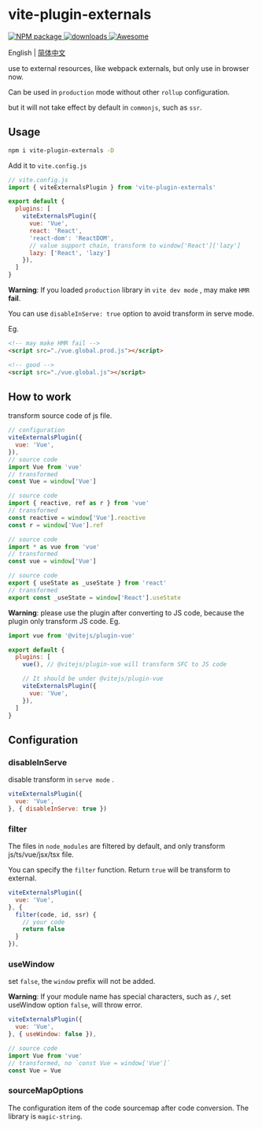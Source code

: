 # vite-plugin-externals

<p>
  <a href="https://www.npmjs.com/package/vite-plugin-externals" target="_blank">
    <img alt="NPM package" src="https://img.shields.io/npm/v/vite-plugin-externals.svg?style=flat">
  </a>
  <a href="https://www.npmjs.com/package/vite-plugin-externals" target="_blank">
    <img alt="downloads" src="https://img.shields.io/npm/dt/vite-plugin-externals.svg?style=flat">
  </a>
  <a href="https://github.com/vitejs/awesome-vite#helpers" target="_blank">
    <img src="https://cdn.rawgit.com/sindresorhus/awesome/d7305f38d29fed78fa85652e3a63e154dd8e8829/media/badge.svg" alt="Awesome">
  </a>
</p>

English | [简体中文](README.zh-CN.md)

use to external resources, like webpack externals, but only use in browser now.

Can be used in `production` mode without other `rollup` configuration.

but it will not take effect by default in `commonjs`, such as `ssr`.

## Usage

```bash
npm i vite-plugin-externals -D
```

Add it to `vite.config.js`

```js
// vite.config.js
import { viteExternalsPlugin } from 'vite-plugin-externals'

export default {
  plugins: [
    viteExternalsPlugin({
      vue: 'Vue',
      react: 'React',
      'react-dom': 'ReactDOM',
      // value support chain, transform to window['React']['lazy']
      lazy: ['React', 'lazy']
    }),
  ]
}
```

**Warning**: If you loaded `production` library in `vite dev mode` , may make `HMR` **fail**.

You can use `disableInServe: true` option to avoid transform in serve mode.

Eg.
```html
<!-- may make HMR fail -->
<script src="./vue.global.prod.js"></script>

<!-- good -->
<script src="./vue.global.js"></script>
```

## How to work

transform source code of js file.

```js
// configuration
viteExternalsPlugin({
  vue: 'Vue',
}),
// source code
import Vue from 'vue'
// transformed
const Vue = window['Vue']

// source code
import { reactive, ref as r } from 'vue'
// transformed
const reactive = window['Vue'].reactive
const r = window['Vue'].ref

// source code
import * as vue from 'vue'
// transformed
const vue = window['Vue']

// source code
export { useState as _useState } from 'react'
// transformed
export const _useState = window['React'].useState
```

**Warning**: please use the plugin after converting to JS code, because the plugin only transform JS code. Eg.

```js
import vue from '@vitejs/plugin-vue'

export default {
  plugins: [
    vue(), // @vitejs/plugin-vue will transform SFC to JS code

    // It should be under @vitejs/plugin-vue
    viteExternalsPlugin({
      vue: 'Vue',
    }),
  ]
}
```

## Configuration

### disableInServe

disable transform in `serve mode` .

```js
viteExternalsPlugin({
  vue: 'Vue',
}, { disableInServe: true })
```

### filter

The files in `node_modules` are filtered by default, and only transform js/ts/vue/jsx/tsx file.

You can specify the `filter` function. Return `true` will be transform to external.

```js
viteExternalsPlugin({
  vue: 'Vue',
}, {
  filter(code, id, ssr) {
    // your code
    return false
  }
}),
```

### useWindow

set `false`, the `window` prefix will not be added.

**Warning**: If your module name has special characters, such as `/`, set useWindow option `false`, will throw error.

```js
viteExternalsPlugin({
  vue: 'Vue',
}, { useWindow: false }),

// source code
import Vue from 'vue'
// transformed, no `const Vue = window['Vue']`
const Vue = Vue
```

### sourceMapOptions

The configuration item of the code sourcemap after code conversion. The library is `magic-string`.
